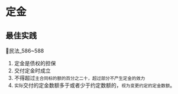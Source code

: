 # 定金

## 最佳实践

🚪民法_586~588

1. 定金是债权的担保
2. 交付定金时成立
3. 不得超过`主合同标的额的百分之二十，超过部分不产生定金的效力`
4. `实际`交付的定金数额多于或者少于约定数额的，`视为变更约定的定金数额`。


